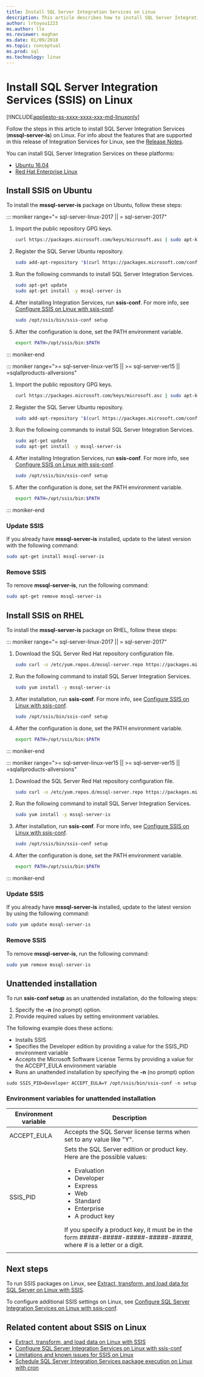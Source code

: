 ```yaml
---
title: Install SQL Server Integration Services on Linux
description: This article describes how to install SQL Server Integration Services (SSIS) on Linux.
author: lrtoyou1223 
ms.author: lle 
ms.reviewer: maghan
ms.date: 01/09/2018
ms.topic: conceptual
ms.prod: sql
ms.technology: linux
---
```

# Install SQL Server Integration Services (SSIS) on Linux

[!INCLUDE[appliesto-ss-xxxx-xxxx-xxx-md-linuxonly](../includes/appliesto-ss-xxxx-xxxx-xxx-md-linuxonly.md)]

Follow the steps in this article to install SQL Server Integration Services (**mssql-server-is**) on Linux. For info about the features that are supported in this release of Integration Services for Linux, see the [Release Notes](sql-server-linux-release-notes.md).

You can install SQL Server Integration Services on these platforms:

- [Ubuntu 16.04](#ubuntu)
- [Red Hat Enterprise Linux](#RHEL)

## <a name="ubuntu"></a> Install SSIS on Ubuntu

To install the **mssql-server-is** package on Ubuntu, follow these steps:

<!--SQL Server 2017 on Linux-->
::: moniker range="= sql-server-linux-2017 || = sql-server-2017"

1. Import the public repository GPG keys.

   ```bash
   curl https://packages.microsoft.com/keys/microsoft.asc | sudo apt-key add -
   ```

1. Register the SQL Server Ubuntu repository.

   ```bash
   sudo add-apt-repository "$(curl https://packages.microsoft.com/config/ubuntu/16.04/mssql-server-2017.list)"
   ```

1. Run the following commands to install SQL Server Integration Services.

   ```bash
   sudo apt-get update
   sudo apt-get install -y mssql-server-is
   ```

1. After installing Integration Services, run **ssis-conf**. For more info, see [Configure SSIS on Linux with ssis-conf](sql-server-linux-configure-ssis.md).

   ```bash
   sudo /opt/ssis/bin/ssis-conf setup
   ```

1. After the configuration is done, set the PATH environment variable.

   ```bash
   export PATH=/opt/ssis/bin:$PATH
   ```

::: moniker-end

<!--SQL Server 2019 on Linux-->
::: moniker range=">= sql-server-linux-ver15 || >= sql-server-ver15 || =sqlallproducts-allversions"

1. Import the public repository GPG keys.

   ```bash
   curl https://packages.microsoft.com/keys/microsoft.asc | sudo apt-key add -
   ```

1. Register the SQL Server Ubuntu repository.

   ```bash
   sudo add-apt-repository "$(curl https://packages.microsoft.com/config/ubuntu/16.04/mssql-server-2019.list)"
   ```

1. Run the following commands to install SQL Server Integration Services.

   ```bash
   sudo apt-get update
   sudo apt-get install -y mssql-server-is
   ```

1. After installing Integration Services, run **ssis-conf**. For more info, see [Configure SSIS on Linux with ssis-conf](sql-server-linux-configure-ssis.md).

   ```bash
   sudo /opt/ssis/bin/ssis-conf setup
   ```

1. After the configuration is done, set the PATH environment variable.

   ```bash
   export PATH=/opt/ssis/bin:$PATH
   ```

::: moniker-end

### Update SSIS

If you already have **mssql-server-is** installed, update to the latest version with the following command:

```bash
sudo apt-get install mssql-server-is
```

### Remove SSIS

To remove **mssql-server-is**, run the following command:

```bash
sudo apt-get remove mssql-server-is
```

## <a name="RHEL"></a> Install SSIS on RHEL
To install the **mssql-server-is** package on RHEL, follow these steps:

<!--SQL Server 2017 on Linux-->
::: moniker range="= sql-server-linux-2017 || = sql-server-2017"

1. Download the SQL Server Red Hat repository configuration file.

   ```bash
   sudo curl -o /etc/yum.repos.d/mssql-server.repo https://packages.microsoft.com/config/rhel/7/mssql-server-2017.repo
   ```

1. Run the following command to install SQL Server Integration Services.

   ```bash
   sudo yum install -y mssql-server-is
   ```

1. After installation, run **ssis-conf**. For more info, see [Configure SSIS on Linux with ssis-conf](sql-server-linux-configure-ssis.md).

   ```bash
   sudo /opt/ssis/bin/ssis-conf setup
   ```

1. After the configuration is done, set the PATH environment variable.

   ```bash
   export PATH=/opt/ssis/bin:$PATH
   ```

::: moniker-end

<!--SQL Server 2019 on Linux-->
::: moniker range=">= sql-server-linux-ver15 || >= sql-server-ver15 || =sqlallproducts-allversions"

1. Download the SQL Server Red Hat repository configuration file.

   ```bash
   sudo curl -o /etc/yum.repos.d/mssql-server.repo https://packages.microsoft.com/config/rhel/7/mssql-server-2019.repo
   ```

1. Run the following command to install SQL Server Integration Services.

   ```bash
   sudo yum install -y mssql-server-is
   ```

1. After installation, run **ssis-conf**. For more info, see [Configure SSIS on Linux with ssis-conf](sql-server-linux-configure-ssis.md).

   ```bash
   sudo /opt/ssis/bin/ssis-conf setup
   ```

1. After the configuration is done, set the PATH environment variable.

   ```bash
   export PATH=/opt/ssis/bin:$PATH
   ```

::: moniker-end

### Update SSIS

If you already have **mssql-server-is** installed, update to the latest version by using the following command:

```bash
sudo yum update mssql-server-is
```

### Remove SSIS
To remove **mssql-server-is**, run the following command:

```bash
sudo yum remove mssql-server-is
```

## Unattended installation

To run **ssis-conf setup** as an unattended installation, do the following steps:

1. Specify the **-n** (no prompt) option.
1. Provide required values by setting environment variables.

The following example does these actions:

- Installs SSIS
- Specifies the Developer edition by providing a value for the SSIS_PID environment variable
- Accepts the Microsoft Software License Terms by providing a value for the ACCEPT_EULA environment variable
- Runs an unattended installation by specifying the **-n** (no prompt) option

```
sudo SSIS_PID=Developer ACCEPT_EULA=Y /opt/ssis/bin/ssis-conf -n setup 
```

### Environment variables for unattended installation

| Environment variable | Description |
|---|---|
| ACCEPT_EULA | Accepts the SQL Server license terms when set to any value like "Y".|
| SSIS_PID | Sets the SQL Server edition or product key. Here are the possible values:<ul><li>Evaluation</li><li>Developer</li><li>Express</li><li>Web</li><li>Standard</li><li>Enterprise</li><li>A product key</li></ul>If you specify a product key, it must be in the form *#####*-*#####*-*#####*-*#####*-*#####*, where *#* is a letter or a digit.  |
| | |

## Next steps

To run SSIS packages on Linux, see [Extract, transform, and load data for SQL Server on Linux with SSIS](sql-server-linux-migrate-ssis.md).

To configure additional SSIS settings on Linux, see [Configure SQL Server Integration Services on Linux with ssis-conf](sql-server-linux-configure-ssis.md).

## Related content about SSIS on Linux

- [Extract, transform, and load data on Linux with SSIS](sql-server-linux-migrate-ssis.md)
- [Configure SQL Server Integration Services on Linux with ssis-conf](sql-server-linux-configure-ssis.md)
- [Limitations and known issues for SSIS on Linux](sql-server-linux-ssis-known-issues.md)
- [Schedule SQL Server Integration Services package execution on Linux with cron](sql-server-linux-schedule-ssis-packages.md)
